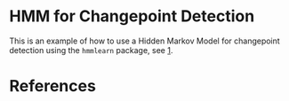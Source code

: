# HMM for Changepoint Detection

This is an example of how to use a Hidden Markov Model for changepoint detection using the `hmmlearn` package, see [1].

# References

[1]: https://github.com/hmmlearn/hmmlearn "The hmmlearn project."
